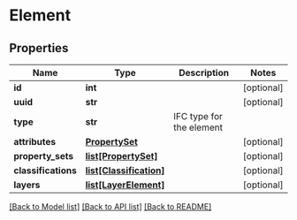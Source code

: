 # Element

## Properties
Name | Type | Description | Notes
------------ | ------------- | ------------- | -------------
**id** | **int** |  | [optional] 
**uuid** | **str** |  | [optional] 
**type** | **str** | IFC type for the element | 
**attributes** | [**PropertySet**](PropertySet.md) |  | [optional] 
**property_sets** | [**list[PropertySet]**](PropertySet.md) |  | [optional] 
**classifications** | [**list[Classification]**](Classification.md) |  | [optional] 
**layers** | [**list[LayerElement]**](LayerElement.md) |  | [optional] 

[[Back to Model list]](../README.md#documentation-for-models) [[Back to API list]](../README.md#documentation-for-api-endpoints) [[Back to README]](../README.md)


